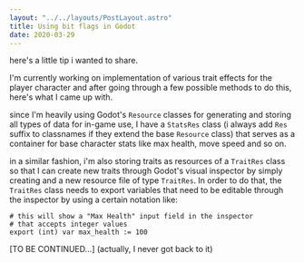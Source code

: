 ```yaml
---
layout: "../../layouts/PostLayout.astro"
title: Using bit flags in Godot
date: 2020-03-29
---
```


here's a little tip i wanted to share.

I'm currently working on implementation of various trait effects for the player
character and after going through a few possible methods to do this, here's what
I came up with.

since I'm heavily using Godot's `Resource` classes for generating and storing
all types of data for in-game use, I have a `StatsRes` class (i always add `Res`
suffix to classnames if they extend the base `Resource` class) that serves as a
container for base character stats like max health, move speed and so on.

in a similar fashion, i'm also storing traits as resources of a `TraitRes` class
so that I can create new traits through Godot's visual inspector by simply
creating and a new resource file of type `TraitRes`. In order to do that, the
`TraitRes` class needs to export variables that need to be editable through the
inspector by using a certain notation like:

```gdscript
# this will show a "Max Health" input field in the inspector
# that accepts integer values
export (int) var max_health := 100
```

[TO BE CONTINUED...] (actually, I never got back to it)
